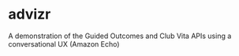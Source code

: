 # advizr
A demonstration of the Guided Outcomes and Club Vita APIs using a conversational UX (Amazon Echo)
